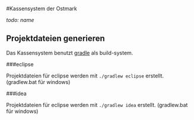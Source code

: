 #Kassensystem der Ostmark

*todo: name*

## Projektdateien generieren

Das Kassensystem  benutzt [gradle](https://gradle.org/) als build-system.

###eclipse

Projektdateien für eclipse werden mit `./gradlew eclipse` erstellt.
(gradlew.bat für windows)

###idea

Projektdateien für eclipse werden mit `./gradlew idea` erstellt.
(gradlew.bat für windows)